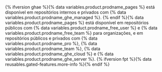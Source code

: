 {% ifversion ghae %}{% data variables.product.prodname_pages %} está disponível em repositórios internos e privados com {% data variables.product.prodname_ghe_managed %}. {% endif %}{% data variables.product.prodname_pages %} está disponível em repositórios públicos com {% data variables.product.prodname_free_user %} e {% data variables.product.prodname_free_team %} para organizações, e em repositórios públicos e privados com {% data variables.product.prodname_pro %}, {% data variables.product.prodname_team %}, {% data variables.product.prodname_ghe_cloud %} e {% data variables.product.prodname_ghe_server %}. {% ifversion fpt %}{% data reusables.gated-features.more-info %}{% endif %}
